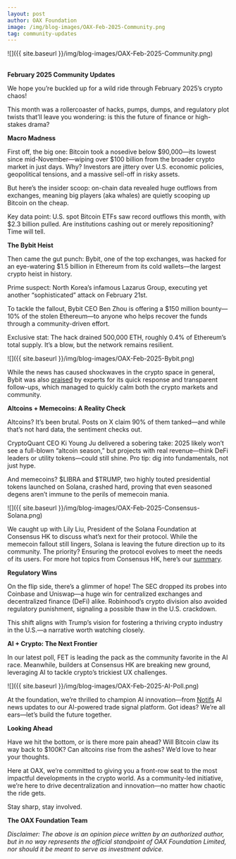 ```yaml
---
layout: post
author: OAX Foundation
image: /img/blog-images/OAX-Feb-2025-Community.png
tag: community-updates
---
```


![]({{ site.baseurl }}/img/blog-images/OAX-Feb-2025-Community.png)

<br><b>February 2025 Community Updates</b>

We hope you’re buckled up for a wild ride through February 2025’s crypto chaos!

This month was a rollercoaster of hacks, pumps, dumps, and regulatory plot twists that’ll leave you wondering: is this the future of finance or high-stakes drama?

<b>Macro Madness</b>

First off, the big one: Bitcoin took a nosedive below $90,000—its lowest since mid-November—wiping over $100 billion from the broader crypto market in just days. Why? Investors are jittery over U.S. economic policies, geopolitical tensions, and a massive sell-off in risky assets.

But here’s the insider scoop: on-chain data revealed huge outflows from exchanges, meaning big players (aka whales) are quietly scooping up Bitcoin on the cheap.

Key data point: U.S. spot Bitcoin ETFs saw record outflows this month, with $2.3 billion pulled. Are institutions cashing out or merely repositioning? Time will tell.

<b>The Bybit Heist</b>

Then came the gut punch: Bybit, one of the top exchanges, was hacked for an eye-watering $1.5 billion in Ethereum from its cold wallets—the largest crypto heist in history.

Prime suspect: North Korea’s infamous Lazarus Group, executing yet another “sophisticated” attack on February 21st.

To tackle the fallout, Bybit CEO Ben Zhou is offering a $150 million bounty—10% of the stolen Ethereum—to anyone who helps recover the funds through a community-driven effort.

Exclusive stat: The hack drained 500,000 ETH, roughly 0.4% of Ethereum’s total supply. It’s a blow, but the network remains resilient.

![]({{ site.baseurl }}/img/blog-images/OAX-Feb-2025-Bybit.png)

While the news has caused shockwaves in the crypto space in general, Bybit was also <a href="https://x.com/casatay/status/1893042590246904088">praised</a> by experts for its quick response and transparent follow-ups, which managed to quickly calm both the crypto markets and community. 

<b>Altcoins + Memecoins: A Reality Check</b>

Altcoins? It’s been brutal. Posts on X claim 90% of them tanked—and while that’s not hard data, the sentiment checks out.

CryptoQuant CEO Ki Young Ju delivered a sobering take: 2025 likely won’t see a full-blown “altcoin season,” but projects with real revenue—think DeFi leaders or utility tokens—could still shine. Pro tip: dig into fundamentals, not just hype.

And memecoins? $LIBRA and $TRUMP, two highly touted presidential tokens launched on Solana, crashed hard, proving that even seasoned degens aren’t immune to the perils of memecoin mania.

![]({{ site.baseurl }}/img/blog-images/OAX-Feb-2025-Consensus-Solana.png)

We caught up with Lily Liu, President of the Solana Foundation at Consensus HK to discuss what’s next for their protocol. While the memecoin fallout still lingers, Solana is leaving the future direction up to its community. The priority? Ensuring the protocol evolves to meet the needs of its users. For more hot topics from Consensus HK, here’s our <a href="https://www.oax.org/2025/02/21/Wrapping-Up-An-Exciting-Consensus-2025-in-Hong-Kong.html">summary</a>.

<b>Regulatory Wins</b>

On the flip side, there’s a glimmer of hope! The SEC dropped its probes into Coinbase and Uniswap—a huge win for centralized exchanges and decentralized finance (DeFi) alike. Robinhood’s crypto division also avoided regulatory punishment, signaling a possible thaw in the U.S. crackdown.

This shift aligns with Trump’s vision for fostering a thriving crypto industry in the U.S.—a narrative worth watching closely.

<b>AI + Crypto: The Next Frontier</b>

In our latest poll, FET is leading the pack as the community favorite in the AI race. Meanwhile, builders at Consensus HK are breaking new ground, leveraging AI to tackle crypto’s trickiest UX challenges.

![]({{ site.baseurl }}/img/blog-images/OAX-Feb-2025-AI-Poll.png)

At the foundation, we’re thrilled to champion AI innovation—from <a href="https://www.notifs.co/">Notifs</a> AI news updates to our AI-powered trade signal platform. Got ideas? We’re all ears—let’s build the future together.

<b>Looking Ahead</b>

Have we hit the bottom, or is there more pain ahead? Will Bitcoin claw its way back to $100K? Can altcoins rise from the ashes? We’d love to hear your thoughts.

Here at OAX, we’re committed to giving you a front-row seat to the most impactful developments in the crypto world. As a community-led initiative, we’re here to drive decentralization and innovation—no matter how chaotic the ride gets.

Stay sharp, stay involved.

<b>The OAX Foundation Team</b>

<i>Disclaimer: The above is an opinion piece written by an authorized author, but in no way represents the official standpoint of OAX Foundation Limited, nor should it be meant to serve as investment advice.</i>

